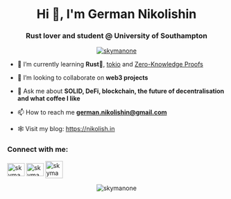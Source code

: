 <h1 align="center">Hi 👋, I'm German Nikolishin</h1>
<h3 align="center">Rust lover and student @ University of Southampton</h3>

<p align="center"> <a href="https://www.codewars.com/users/SkymanOne"><img src="https://www.codewars.com/users/SkymanOne/badges/large" alt="skymanone" /></a> </p>

- 🌱 I’m currently learning **Rust🦀**, [tokio](https://tokio.rs) and [Zero-Knowledge Proofs](https://zk-learning.org/)

- 👯 I’m looking to collaborate on **web3 projects**

- 💬 Ask me about **SOLID, DeFi, blockchain, the future of decentralisation and what coffee I like**

- 📫 How to reach me **german.nikolishin@gmail.com**

- 🕸️ Visit my blog: https://nikolish.in

<h3 align="left">Connect with me:</h3>
<p align="left">
<a href="https://dev.to/skymanone" target="blank"><img align="center" src="https://raw.githubusercontent.com/rahuldkjain/github-profile-readme-generator/master/src/images/icons/Social/devto.svg" alt="skymanone" height="30" width="40" /></a>
<a href="https://linkedin.com/in/skymanone" target="blank"><img align="center" src="https://raw.githubusercontent.com/rahuldkjain/github-profile-readme-generator/master/src/images/icons/Social/linked-in-alt.svg" alt="skymanone" height="30" width="40" /></a>
  <a href="https://t.me/skymanone" target="blank"><img align="center" src="https://www.freeiconspng.com/uploads/telegram-icon-24.png" alt="skymanone" height="40" width="40" /></a>
</p>

<p align=center><img align="center" src="https://github-readme-streak-stats.herokuapp.com/?user=skymanone&theme=dark" alt="skymanone" /><p/>

